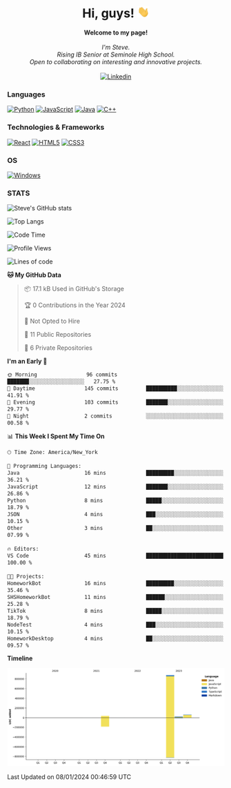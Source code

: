 <h1 align="center">Hi, guys! <img src="https://raw.githubusercontent.com/stevesajeev1/stevesajeev1/main/assets/wave.gif" width="28px" alt="👋"></h1>

<p align="center">
    <b>Welcome to my page!</b><br><br>
    <i>
        I'm Steve.<br>
        Rising IB Senior at Seminole High School.<br>
        Open to collaborating on interesting and innovative projects.<br>
    </i><br>
    <a href="https://www.linkedin.com/in/stevesajeev">
        <img src="https://img.shields.io/badge/LinkedIn-blue?style=flat-square&logo=linkedin" alt="Linkedin">
    </a>
</p>

### Languages
[![Python](https://img.shields.io/badge/python-black?style=for-the-badge&logo=python)](https://github.com/stevesajeev1)
[![JavaScript](https://img.shields.io/badge/javascript-black?style=for-the-badge&logo=javascript)](https://github.com/stevesajeev1)
[![Java](https://img.shields.io/badge/java-black?style=for-the-badge&logo=openjdk)](https://github.com/stevesajeev1)
[![C++](https://img.shields.io/badge/c++-black?style=for-the-badge&logo=cplusplus)](https://github.com/stevesajeev1)

### Technologies & Frameworks
[![React](https://img.shields.io/badge/react-black?style=for-the-badge&logo=react)](https://github.com/stevesajeev1)
[![HTML5](https://img.shields.io/badge/html5-black?style=for-the-badge&logo=html5)](https://github.com/stevesajeev1)
[![CSS3](https://img.shields.io/badge/css3-black?style=for-the-badge&logo=css3)](https://github.com/stevesajeev1)

### OS
[![Windows](https://img.shields.io/badge/Windows-black?style=for-the-badge&logo=Windows)](https://github.com/stevesajeev1)

### STATS

![Steve's GitHub stats](https://github-readme-stats-five-inky-71.vercel.app/api?username=stevesajeev1&show_icons=true&theme=onedark)


![Top Langs](https://github-readme-stats-five-inky-71.vercel.app/api/top-langs/?username=stevesajeev1&layout=compact)

<!--START_SECTION:waka-->
![Code Time](http://img.shields.io/badge/Code%20Time-18%20hrs%2037%20mins-blue)

![Profile Views](http://img.shields.io/badge/Profile%20Views-0-blue)

![Lines of code](https://img.shields.io/badge/From%20Hello%20World%20I%27ve%20Written-996.2%20thousand%20lines%20of%20code-blue)

**🐱 My GitHub Data** 

> 📦 17.1 kB Used in GitHub's Storage 
 > 
> 🏆 0 Contributions in the Year 2024
 > 
> 🚫 Not Opted to Hire
 > 
> 📜 11 Public Repositories 
 > 
> 🔑 6 Private Repositories 
 > 
**I'm an Early 🐤** 

```text
🌞 Morning                96 commits          ███████░░░░░░░░░░░░░░░░░░   27.75 % 
🌆 Daytime                145 commits         ██████████░░░░░░░░░░░░░░░   41.91 % 
🌃 Evening                103 commits         ███████░░░░░░░░░░░░░░░░░░   29.77 % 
🌙 Night                  2 commits           ░░░░░░░░░░░░░░░░░░░░░░░░░   00.58 % 
```


📊 **This Week I Spent My Time On** 

```text
🕑︎ Time Zone: America/New_York

💬 Programming Languages: 
Java                     16 mins             █████████░░░░░░░░░░░░░░░░   36.21 % 
JavaScript               12 mins             ███████░░░░░░░░░░░░░░░░░░   26.86 % 
Python                   8 mins              █████░░░░░░░░░░░░░░░░░░░░   18.79 % 
JSON                     4 mins              ███░░░░░░░░░░░░░░░░░░░░░░   10.15 % 
Other                    3 mins              ██░░░░░░░░░░░░░░░░░░░░░░░   07.99 % 

🔥 Editors: 
VS Code                  45 mins             █████████████████████████   100.00 % 

🐱‍💻 Projects: 
HomeworkBot              16 mins             █████████░░░░░░░░░░░░░░░░   35.46 % 
SHSHomeworkBot           11 mins             ██████░░░░░░░░░░░░░░░░░░░   25.28 % 
TikTok                   8 mins              █████░░░░░░░░░░░░░░░░░░░░   18.79 % 
NodeTest                 4 mins              ███░░░░░░░░░░░░░░░░░░░░░░   10.15 % 
HomeworkDesktop          4 mins              ██░░░░░░░░░░░░░░░░░░░░░░░   09.57 % 
```

**Timeline**

![Lines of Code chart](https://raw.githubusercontent.com/stevesajeev1/stevesajeev1/main/assets/bar_graph.png)


 Last Updated on 08/01/2024 00:46:59 UTC
<!--END_SECTION:waka-->